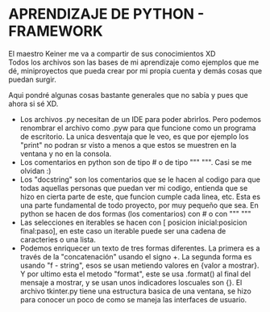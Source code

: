 # APRENDIZAJE DE PYTHON - FRAMEWORK
El maestro Keiner me va a compartir de sus conocimientos XD  
Todos los archivos son las bases de mi aprendizaje como ejemplos que me dé, miniproyectos que pueda crear por mi propia cuenta y demás cosas que puedan surgir.  

Aqui pondré algunas cosas bastante generales que no sabía y pues que ahora si sé XD.  
* Los archivos .py necesitan de un IDE para poder abrirlos. Pero podemos renombrar el archivo como .pyw para que funcione como un programa de escritorio. La unica desventaja que le veo, es que por ejemplo los "print" no podran sr visto a menos a que estos se muestren en la ventana y no en la consola.
* Los comentarios en python son de tipo # o de tipo """ """. Casi se me olvidan :)  
* Los "docstring" son los comentarios que se le hacen al codigo para que todas aquellas personas que puedan ver mi codigo, entienda que se hizo en cierta parte de este, que funcion cumple cada linea, etc. Esta es una parte fundamental de todo proyecto, por muy pequeño que sea. En python se hacen de dos formas (los comentarios) con # o con """ """  
* Las selecciones en iterables se hacen con \[ posicion inicial:posicion final:paso\], en este caso un iterable puede ser una cadena de caracteries o una lista.
* Podemos enriquecer un texto de tres formas diferentes. La primera es a través de la "concatenación" usando el signo +. La segunda forma es usando "f - string", esos se usan metiendo valores en \{valor a mostrar\}. Y por ultimo esta el metodo "format", este se usa .format() al final del mensaje a mostrar, y se usan unos indicadores loscuales son \{\}.
El archivo tkinter.py tiene una estructura basica de una ventana, se hizo para conocer un poco de como se maneja las interfaces de usuario.